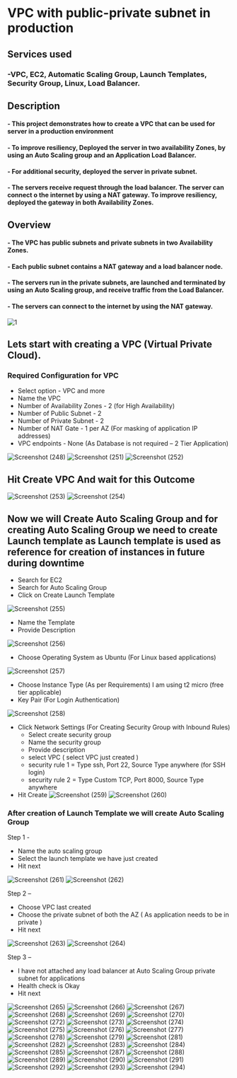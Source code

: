 # VPC with public-private subnet in production 
## Services used 
### -VPC, EC2, Automatic Scaling Group, Launch Templates, Security Group, Linux, Load Balancer.

## Description

####  - This project demonstrates how to create a VPC that can be used for server in a production environment 
####  - To improve resiliency, Deployed the server in two availability Zones, by using an Auto Scaling group and an Application Load Balancer. 
#### - For additional security, deployed the server in private subnet. 
####  - The servers receive request through the load balancer. The server can connect o the internet by using a NAT gateway. To improve resiliency, deployed the gateway in both Availability Zones.

## Overview

#### - The VPC has public subnets and private subnets in two Availability Zones.
#### - Each public subnet contains a NAT gateway and a load balancer node.
#### - The servers run in the private subnets, are launched and terminated by using an Auto Scaling group, and receive traffic from the Load Balancer.
#### - The servers can connect to the internet by using the NAT gateway. 



![1](https://github.com/TheMannu/project-AWS-VPC-with-public-private-subnet-/assets/84488161/a3b48941-a7d4-4536-927b-e53e9be642cf)
## Lets start with creating a VPC (Virtual Private Cloud).
### Required Configuration for VPC 
-	Select option - VPC and more 
-	Name the VPC 
-	Number of Availability Zones - 2 (for High Availability)
-	Number of Public Subnet - 2
-	Number of Private Subnet - 2
-	Number of NAT Gate - 1 per AZ (For masking of application IP addresses)
-	VPC  endpoints  -  None (As Database is not required – 2 Tier Application)

![Screenshot (248)](https://github.com/TheMannu/project-AWS-VPC-with-public-private-subnet-/assets/84488161/f57da3d5-39ad-444c-82ab-d2a1bbbb4892)
![Screenshot (251)](https://github.com/TheMannu/project-AWS-VPC-with-public-private-subnet-/assets/84488161/0a143e7c-832a-4205-a2e2-fa5a0a6730df)
![Screenshot (252)](https://github.com/TheMannu/project-AWS-VPC-with-public-private-subnet-/assets/84488161/e44671a8-7eab-4903-a453-a8ceeb895d8d)

## Hit Create VPC And wait for this Outcome 

![Screenshot (253)](https://github.com/TheMannu/project-AWS-VPC-with-public-private-subnet-/assets/84488161/cb2fecd0-859d-40b2-bbf6-127de740abe8)
![Screenshot (254)](https://github.com/TheMannu/project-AWS-VPC-with-public-private-subnet-/assets/84488161/92ddedb9-e2be-4647-860e-d55c0d4f09a7)

## Now we will Create Auto Scaling Group and for creating Auto Scaling Group we need to create Launch template as Launch template is used as reference for creation of instances in future during downtime 
-	Search for EC2 
-	Search for Auto Scaling Group
-	Click on Create Launch Template

![Screenshot (255)](https://github.com/TheMannu/project-AWS-VPC-with-public-private-subnet-/assets/84488161/bb15e395-33b7-4256-993b-12d1c0e14281)

-	Name the Template
-	Provide Description

![Screenshot (256)](https://github.com/TheMannu/project-AWS-VPC-with-public-private-subnet-/assets/84488161/37b8c231-6103-4cbb-b653-55496ea542c4)

-	Choose Operating System as Ubuntu (For Linux based applications)
  
![Screenshot (257)](https://github.com/TheMannu/project-AWS-VPC-with-public-private-subnet-/assets/84488161/bb5190e8-1c3f-4f2d-8e63-dbeb114967c7)

-	Choose Instance Type (As per Requirements) I am using t2 micro (free tier applicable)
-	Key Pair (For Login Authentication)

![Screenshot (258)](https://github.com/TheMannu/project-AWS-VPC-with-public-private-subnet-/assets/84488161/1959d61e-91f6-4d8e-b9b0-b1128334129e)

-	Click Network Settings (For Creating Security Group with Inbound Rules)
       -   Select create security group
       -   Name the security group
       -   Provide description
       -   select VPC ( select VPC just created  )
       -   security rule 1 = Type ssh, Port 22, Source Type  anywhere  (for SSH login)
       -   security rule 2 = Type Custom TCP, Port 8000, Source Type  anywhere  
- Hit Create
![Screenshot (259)](https://github.com/TheMannu/project-AWS-VPC-with-public-private-subnet-/assets/84488161/3df33470-cbf1-486e-b4bf-519016473fe4)
![Screenshot (260)](https://github.com/TheMannu/project-AWS-VPC-with-public-private-subnet-/assets/84488161/c2063573-e280-4555-9321-0f96ca46e2c8)

### After creation of Launch Template we will create Auto Scaling Group
Step 1 -
-	Name the auto scaling group 
-	Select the launch template we have just created
-	Hit next 


![Screenshot (261)](https://github.com/TheMannu/project-AWS-VPC-with-public-private-subnet-/assets/84488161/a35cfd72-487d-4977-a306-c1476b37fd2e)
![Screenshot (262)](https://github.com/TheMannu/project-AWS-VPC-with-public-private-subnet-/assets/84488161/97779458-7ad8-4e6a-a347-0110ac2194bd)

Step 2 – 
-	Choose VPC last created
-	Choose the private subnet of both the AZ ( As application needs to be in private )
-	Hit next

![Screenshot (263)](https://github.com/TheMannu/project-AWS-VPC-with-public-private-subnet-/assets/84488161/66f1d8ce-8cd4-4e1e-b2b8-2add32e01372)
![Screenshot (264)](https://github.com/TheMannu/project-AWS-VPC-with-public-private-subnet-/assets/84488161/7b075ca4-7e83-4a8d-85ac-4eaca3751083)

Step 3 – 
-	I have not attached any load balancer at Auto Scaling Group private subnet for applications
-	Health check is Okay
-	Hit next 

![Screenshot (265)](https://github.com/TheMannu/project-AWS-VPC-with-public-private-subnet-/assets/84488161/e7dc45ba-190c-4bc7-bb52-3adcdcfb43d8)
![Screenshot (266)](https://github.com/TheMannu/project-AWS-VPC-with-public-private-subnet-/assets/84488161/202310b6-7968-4e64-a563-98def333da31)
![Screenshot (267)](https://github.com/TheMannu/project-AWS-VPC-with-public-private-subnet-/assets/84488161/c7774005-f678-4479-bb30-7e8221e6e376)
![Screenshot (268)](https://github.com/TheMannu/project-AWS-VPC-with-public-private-subnet-/assets/84488161/d3f5cd1c-da8a-4c4e-ab09-ca84e46c474e)
![Screenshot (269)](https://github.com/TheMannu/project-AWS-VPC-with-public-private-subnet-/assets/84488161/b4acb153-4524-4e1d-a23a-4eedb3fb0274)
![Screenshot (270)](https://github.com/TheMannu/project-AWS-VPC-with-public-private-subnet-/assets/84488161/8dd31bd7-1656-40c0-a894-20bb15b27f67)
![Screenshot (272)](https://github.com/TheMannu/project-AWS-VPC-with-public-private-subnet-/assets/84488161/1f6b847f-3d4e-4f70-9964-28173af3915c)
![Screenshot (273)](https://github.com/TheMannu/project-AWS-VPC-with-public-private-subnet-/assets/84488161/9bf0a21a-ed7e-4f4c-9f58-a679af558731)
![Screenshot (274)](https://github.com/TheMannu/project-AWS-VPC-with-public-private-subnet-/assets/84488161/0f5e4083-0ddb-40cf-a588-ce8a224e648e)
![Screenshot (275)](https://github.com/TheMannu/project-AWS-VPC-with-public-private-subnet-/assets/84488161/6520dbf3-0f89-415a-8c3f-a1a22581921f)
![Screenshot (276)](https://github.com/TheMannu/project-AWS-VPC-with-public-private-subnet-/assets/84488161/1003de8f-89db-4391-834b-362c548530d5)
![Screenshot (277)](https://github.com/TheMannu/project-AWS-VPC-with-public-private-subnet-/assets/84488161/5f893d83-fa23-4dc9-9a3a-3b52767bbcb5)
![Screenshot (278)](https://github.com/TheMannu/project-AWS-VPC-with-public-private-subnet-/assets/84488161/22a9b952-8df0-46bc-be94-870fc29bc12f)
![Screenshot (279)](https://github.com/TheMannu/project-AWS-VPC-with-public-private-subnet-/assets/84488161/09c8e48c-ccf7-4641-8c31-301d50d7657e)
![Screenshot (281)](https://github.com/TheMannu/project-AWS-VPC-with-public-private-subnet-/assets/84488161/80fc9291-6466-405b-bf94-f6274200ca78)
![Screenshot (282)](https://github.com/TheMannu/project-AWS-VPC-with-public-private-subnet-/assets/84488161/94cda414-68bd-43f9-b5eb-521cc069b0ff)
![Screenshot (283)](https://github.com/TheMannu/project-AWS-VPC-with-public-private-subnet-/assets/84488161/d62f20ab-4dfd-44b7-a5a6-3cee73f478e2)
![Screenshot (284)](https://github.com/TheMannu/project-AWS-VPC-with-public-private-subnet-/assets/84488161/f2333213-06ba-408e-bdc3-e6bcf205fa1b)
![Screenshot (285)](https://github.com/TheMannu/project-AWS-VPC-with-public-private-subnet-/assets/84488161/e9a71939-454c-49a4-b742-fe04081e854e)
![Screenshot (287)](https://github.com/TheMannu/project-AWS-VPC-with-public-private-subnet-/assets/84488161/d6c8cea0-baa4-4f12-9ccd-b6c2f121c14c)
![Screenshot (288)](https://github.com/TheMannu/project-AWS-VPC-with-public-private-subnet-/assets/84488161/5cda846b-802d-4bc5-a99b-2a5e9a331c5d)
![Screenshot (289)](https://github.com/TheMannu/project-AWS-VPC-with-public-private-subnet-/assets/84488161/f3327e7d-7ca2-4526-8b33-e418619de56d)
![Screenshot (290)](https://github.com/TheMannu/project-AWS-VPC-with-public-private-subnet-/assets/84488161/2e5f3992-e906-4629-9bd2-aa8e4e7016f1)
![Screenshot (291)](https://github.com/TheMannu/project-AWS-VPC-with-public-private-subnet-/assets/84488161/9727d8dc-e514-422c-a561-370f92025fcc)
![Screenshot (292)](https://github.com/TheMannu/project-AWS-VPC-with-public-private-subnet-/assets/84488161/17cf24c4-483d-4fe8-a794-594034d9f382)
![Screenshot (293)](https://github.com/TheMannu/project-AWS-VPC-with-public-private-subnet-/assets/84488161/1953a5ce-1776-4cb2-ad8f-cca7233d404c)
![Screenshot (294)](https://github.com/TheMannu/project-AWS-VPC-with-public-private-subnet-/assets/84488161/ba52f72a-0380-4cbb-bd3d-c7faf6d1d11c)
